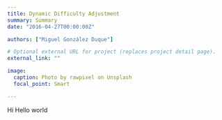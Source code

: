 ```yaml
---
title: Dynamic Difficulty Adjustment
summary: Summary
date: "2016-04-27T00:00:00Z"

authors: ["Miguel González Duque"]

# Optional external URL for project (replaces project detail page).
external_link: ""

image:
  caption: Photo by rawpixel on Unsplash
  focal_point: Smart

---
```


Hi Hello world
